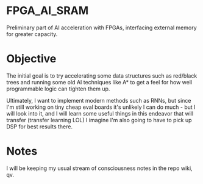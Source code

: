 # FPGA_AI_SRAM
Preliminary part of AI acceleration with FPGAs, interfacing external memory for greater capacity.

# Objective

The initial goal is to try accelerating some data structures such as red/black trees and running some old AI techniques like A* to get a feel for how well programmable logic can tighten them up.

Ultimately, I want to implement modern methods such as RNNs, but since I'm still working on tiny cheap eval boards it's unlikely I can do much - but I will look into it, and I will learn some useful things in this endeavor that will transfer (transfer learning LOL) I imagine I'm also going to have to pick up DSP for best results there.

# Notes

I will be keeping my usual stream of consciousness notes in the repo wiki, qv.

            
    

